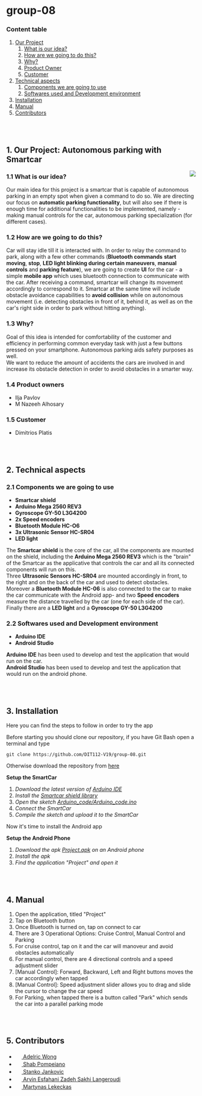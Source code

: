 # group-08

### Content table
1. <a href="#1">Our Project</a>
   1. <a href="#1.1">What is our idea?</a>
   2. <a href="#1.2">How are we going to do this?</a>
   3. <a href="#1.3">Why?</a>
   4. <a href="#1.4">Product Owner</a>
   5. <a href="#1.5">Customer</a>
2. <a href="#2">Technical aspects</a>
   1. <a href="#2.1">Components we are going to use</a>
   2. <a href="#2.2">Softwares used and Development environment</a>
3. <a href="#3">Installation</a>
4. <a href="#4">Manual</a>
5. <a href="#5">Contributors</a>

<br><br>
## <a id="1"></a>1. Our Project: Autonomous parking with Smartcar 

<img align="right" src="https://media.giphy.com/media/KHcGe1SGuh6sI2tYgy/giphy.gif">

### <a id="1.1"></a>1.1 What is our idea? 

Our main idea for this project is a smartcar that is capable of autonomous parking in an empty spot when given a command to do so. We are directing our focus on **automatic parking functionality**, but will also see if there is enough time for additional functionalities to be implemented, namely - making manual controls for the car, autonomous parking specialization (for different cases).



### 1.2 <a id="1.2"></a>How are we going to do this? 
Car will stay idle till it is interacted with. In order to relay the command to park, along with a few other commands (**Bluetooth commands** **start moving**, **stop**, **LED light blinking during certain maneuvers**, **manual controls** and **parking feature**), we are going to create **UI** for the car - a simple **mobile app** which uses bluetooth connection to communicate with the car. After receiving a command, smartcar will change its movement accordingly to correspond to it. Smartcar at the same time will include obstacle avoidance capabilities to **avoid collision** while on autonomous movement (i.e. detecting obstacles in front of it, behind it, as well as on the car's right side in order to park without hitting anything).

### 1.3 <a id="1.3"></a>Why? 
Goal of this idea is intended for comfortability of the customer and efficiency in performing common everyday task with just a few buttons pressed on your smartphone. Autonomous parking aids safety purposes as well.<br>
We want to reduce the amount of accidents the cars are involved in and increase its obstacle detection in order to avoid obstacles in a smarter way.

### 1.4 <a id="1.4"></a>Product owners 
- Ilja Pavlov
- M Nazeeh Alhosary

### 1.5 <a id="1.5"></a>Customer 
- Dimitrios Platis

<br><br>
## 2. <a id="2"></a>Technical aspects 

### 2.1 <a id="2.1"></a>Components we are going to use 
  - **Smartcar shield**
  - **Arduino Mega 2560 REV3**
  - **Gyroscope GY-50 L3G4200**
  - **2x Speed encoders**
  - **Bluetooth Module HC-O6**
  - **3x Ultrasonic Sensor HC-SR04**
  - **LED light**

The **Smartcar shield** is the core of the car, all the components are mounted on the shield, including the **Arduino Mega 2560 REV3** which is the "brain" of the Smartcar as the applicative that controls the car and all its connected components will run on this.<br>
Three **Ultrasonic Sensors HC-SR04** are mounted accordingly in front, to the right and on the back of the car and used to detect obstacles.<br>
Moreover a **Bluetooth Module HC-06** is also connected to the car to make the car communicate with the Android app- and two **Speed encoders** measure the distance travelled by the car (one for each side of the car).<br>
Finally there are a **LED light** and a **Gyroscope GY-50 L3G4200**

### 2.2 <a id="2.2"></a>Softwares used and Development environment 
  - **Arduino IDE**
  - **Android Studio**

**Arduino IDE** has been used to develop and test the application that would run on the car.<br>**Android Studio** has been used to develop and test the application that would run on the android phone.

<br><br>
## 3. <a id="3"></a>Installation 

Here you can find the steps to follow in order to try the app

Before starting you should clone our repository, if you have Git Bash open a terminal and type  
```git
git clone https://github.com/DIT112-V19/group-08.git
```
Otherwise download the repository from <a href="https://github.com/DIT112-V19/group-08/archive/master.zip">here</a>

**Setup the SmartCar**
1. *Download the latest version of <a href="https://www.arduino.cc/en/Main/Software">Arduino IDE</a>*
2. *Install the <a href="https://www.arduinolibraries.info/libraries/smartcar-shield">Smartcar shield library</a>*
2. *Open the sketch <a href="https://github.com/DIT112-V19/group-08/blob/master/Arduino_code/Arduino_code.ino">Arduino_code/Arduino_code.ino</a>*
3. *Connect the SmartCar*
4. *Compile the sketch and upload it to the SmartCar*

Now it's time to install the Android app

**Setup the Android Phone**
1. *Download the apk <a href="https://github.com/DIT112-V19/group-08/blob/master/Project.apk">Project.apk</a> on an Android phone*
2. *Install the apk*
3. *Find the application "Project" and open it*

<br><br>
## 4. <a id="4"></a>Manual 

1. Open the application, titled "Project"
2. Tap on Bluetooth button
3. Once Bluetooth is turned on, tap on connect to car
4. There are 3 Operational Options: Cruise Control, Manual Control and Parking
5. For cruise control, tap on it and the car will manoveur and avoid obstacles automatically
6. For manual control, there are 4 directional controls and a speed adjustment slider
7. [Manual Control]: Forward, Backward, Left and Right buttons moves the car accordingly when tapped
8. [Manual Control]: Speed adjustment slider allows you to drag and slide the cursor to change the car speed
9. For Parking, when tapped there is a button called "Park" which sends the car into a parallel 	parking mode

<br><br>
## 5. <a id="5"></a>Contributors 
- <a href="https://github.com/FrenzyRic"> <img src="https://avatars3.githubusercontent.com/u/43994809?s=460&v=4" width="17" height="17"> Adelric Wong</a>
- <a href="https://github.com/Shab98"> <img src="https://avatars2.githubusercontent.com/u/45070337?s=460&v=4" width="17" height="17"> Shab Pompeiano</a>
- <a href="https://github.com/7SJ7"> <img src="https://avatars1.githubusercontent.com/u/44894294?s=460&v=4" width="17" height="17"> Stanko Jankovic</a>
- <a href="https://github.com/The-R-Win"> <img src="https://avatars3.githubusercontent.com/u/43420832?s=460&v=4" width="17" height="17"> Arvin Esfahani Zadeh Sakhi Langeroudi</a>
- <a href="https://github.com/TheMartyLekekas"> <img src="https://avatars2.githubusercontent.com/u/43269722?s=460&v=4" width="17" height="17"> Martynas Lekeckas</a> 
